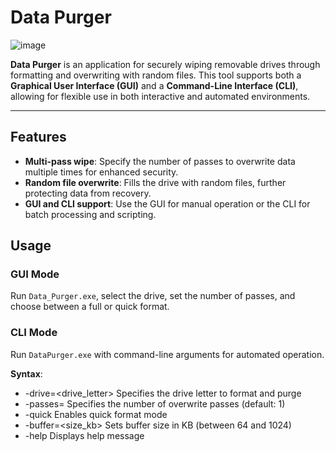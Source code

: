 # Data Purger

![image](https://github.com/user-attachments/assets/842acb89-8d67-4ea2-af80-9bebee3272eb)


**Data Purger** is an application for securely wiping removable drives through formatting and overwriting with random files. This tool supports both a **Graphical User Interface (GUI)** and a **Command-Line Interface (CLI)**, allowing for flexible use in both interactive and automated environments.

---

## Features

- **Multi-pass wipe**: Specify the number of passes to overwrite data multiple times for enhanced security.
- **Random file overwrite**: Fills the drive with random files, further protecting data from recovery.
- **GUI and CLI support**: Use the GUI for manual operation or the CLI for batch processing and scripting.

## Usage

### GUI Mode

Run `Data_Purger.exe`, select the drive, set the number of passes, and choose between a full or quick format.

### CLI Mode

Run `DataPurger.exe` with command-line arguments for automated operation.

**Syntax**:

- -drive=<drive_letter>   Specifies the drive letter to format and purge
- -passes=<number>        Specifies the number of overwrite passes (default: 1)
- -quick                  Enables quick format mode
- -buffer=<size_kb>       Sets buffer size in KB (between 64 and 1024)
- -help                   Displays help message

